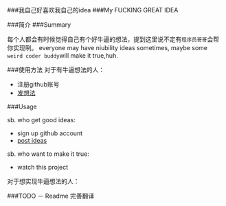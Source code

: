 ###我自己好喜欢我自己的idea
###My FUCKING GREAT IDEA

###简介
###Summary

每个人都会有时候觉得自己有个好牛逼的想法，提到这里说不定有```程序员哥哥```会帮你实现咧。
everyone may have niubility ideas sometimes, maybe some ```weird coder buddy```will make it true,huh.

###使用方法
对于有牛逼想法的人：

- 注册github账号
- [发想法](https://github.com/zzz6519003/ideas/issues/new)

###Usage

sb. who get good ideas:
- sign up github account
- [post ideas](https://github.com/zzz6519003/ideas/issues/new)

sb. who want to make it true:
- watch this project

对于想实现牛逼想法的人：


###TODO
－ Readme 完善翻译
